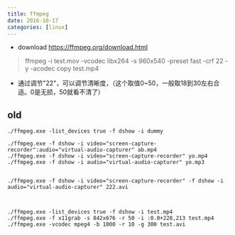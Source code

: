 ```yaml
---
title: ffmpeg
date: 2016-10-17
categories: [linux]
---
```


- download https://ffmpeg.org/download.html

> ffmpeg -i test.mov -vcodec libx264 -s 960x540 -preset fast -crf 22 -y -acodec copy test.mp4

- 通过调节"22"，可以调节清晰度，（这个取值0~50，一般取18到30左右合适。0是无损，50就看不清了）


## old

```shell
./ffmpeg.exe -list_devices true -f dshow -i dummy

./ffmpeg.exe -f dshow -i video="screen-capture-recorder":audio="virtual-audio-capturer" ab.mp4
./ffmpeg.exe -f dshow -i video="screen-capture-recorder" yo.mp4
./ffmpeg.exe -f dshow -i audio="virtual-audio-capturer" yo.mp3


./ffmpeg.exe -f dshow -i video="screen-capture-recorder" -f dshow -i audio="virtual-audio-capturer" 222.avi



./ffmpeg.exe -list_devices true -f dshow -i test.mp4
./ffmpeg.exe -f x11grab -s 842x676 -r 50 -i :0.0+228,213 test.mp4
./ffmpeg.exe -vcodec mpeg4 -b 1000 -r 10 -g 300 test.avi
```
